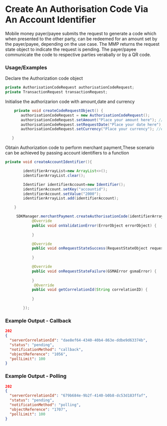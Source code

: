 # Create An Authorisation Code Via An Account Identifier

Mobile money payer/payee submits the request to generate a code which when presented to the other party, can be redeemed for an amount set by the payer/payee, depending on the use case. The MMP returns the request state object to indicate the request is pending. The payer/payee communicate the code to respective parties verabally or by a QR code.
### Usage/Examples


 Declare the Authorization code object

 ```java
 private AuthorisationCodeRequest authorisationCodeRequest;
 private TransactionRequest transactionRequest;
 ```
 Initialise the  authorizarion code with  amount,date and currency

 ```java
     private void createCodeRequestObject() {
        authorisationCodeRequest = new AuthorisationCodeRequest();
        authorisationCodeRequest.setAmount("Place your amount here"); // eg:200.00
        authorisationCodeRequest.setRequestDate("Place your date here"); //sample format 2021-10-18T10:43:27.405Z
        authorisationCodeRequest.setCurrency("Place your currency"); //eg:RWF

    }

```
Obtain Authorization code to perform merchant payment,These scenario can be achieved by passing account identifiers to a function

```java
private void createAccountIdentifier(){

        identifierArrayList=new ArrayList<>();
        identifierArrayList.clear();

        Identifier identifierAccount=new Identifier();
        identifierAccount.setKey("accountid");
        identifierAccount.setValue("2000");
        identifierArrayList.add(identifierAccount);

    }
```

```java
     SDKManager.merchantPayment.createAuthorisationCode(identifierArrayList,NotificationMethod,"CALLBACK URL", authorisationCodeRequest, new RequestStateInterface() {
            @Override
            public void onValidationError(ErrorObject errorObject) {
               
            }

            @Override
            public void onRequestStateSuccess(RequestStateObject requestStateObject) {
            
            }

            @Override
            public void onRequestStateFailure(GSMAError gsmaError) {
             
            }
             @Override
            public void getCorrelationId(String correlationID) {
               
            }

        });
```

### Example Output - Callback

```json
202
{
  "serverCorrelationId": "dae8ef64-4340-40b4-863e-ddbe9d63374b",
  "status": "pending",
  "notificationMethod": "callback",
  "objectReference": "1056",
  "pollLimit": 100
}
```

### Example Output - Polling

```json
202
{
  "serverCorrelationId": "679b684e-9b2f-4140-b0b8-dc53d183ffaf",
  "status": "pending",
  "notificationMethod": "polling",
  "objectReference": "1707",
  "pollLimit": 100
}
```
